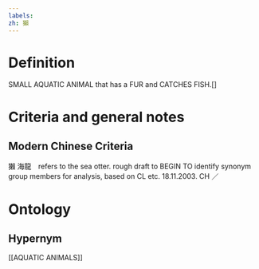 ```yaml
---
labels: 
zh: 獺
---
```


# Definition
SMALL AQUATIC ANIMAL that has a FUR and CATCHES FISH.[]
# Criteria and general notes
## Modern Chinese Criteria
獺
海龍　refers to the sea otter.
rough draft to BEGIN TO identify synonym group members for analysis, based on CL etc. 18.11.2003. CH ／
# Ontology

## Hypernym
[[AQUATIC ANIMALS]]